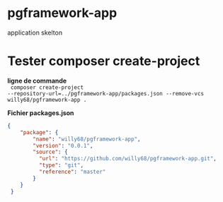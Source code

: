# pgframework-app
application skelton

# Tester composer create-project
**ligne de commande**  
<code>
composer create-project --repository-url=../pgframework-app/packages.json --remove-vcs willy68/pgframework-app .
</code>

**Fichier packages.json**  
```json
{
    "package": {
        "name": "willy68/pgframework-app",
        "version": "0.0.1",
        "source": {
          "url": "https://github.com/willy68/pgframework-app.git",
          "type": "git",
          "reference": "master"
        }
    }
 }
 ```
